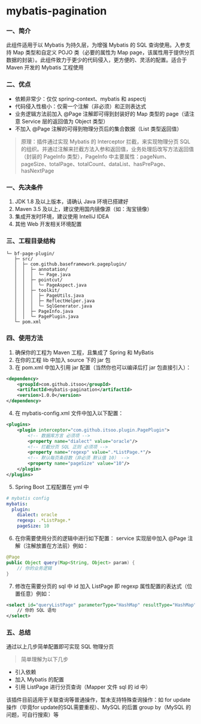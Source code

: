 # mybatis-pagination

### 一、简介

此组件适用于以 Mybatis 为持久层，为增强 Mybatis 的 SQL 查询使用。入参支持 Map 类型和自定义 POJO 类（必要的属性为 Map page，该属性用于提供分页数据的封装）。此组件致力于更少的代码侵入，更方便的、灵活的配置。适合于 Maven 开发的 Mybatis 工程使用

### 二、优点

* 依赖非常少：仅仅 spring-context、mybatis 和 aspectj
* 代码侵入性极小：仅需一个注解（非必须）和正则表达式
* 业务逻辑方法前加入 @Page 注解即可得到封装好的 Map 类型的 page（请注意 Service 层的返回值为 Object 类型）
* 不加入 @Page 注解的可得到物理分页后的集合数据（List 类型返回值）

> 原理：插件通过实现 Mybatis 的 Interceptor 拦截，来实现物理分页 SQL 的组织。并通过注解来拦截方法入参和返回值，业务处理后改写方法返回值（封装的 PageInfo 类型），PageInfo 中主要属性：pageNum、pageSize、totalPage、totalCount、dataList、hasPrePage、hasNextPage

### 一、先决条件

1. JDK 1.8 及以上版本，请确认 Java 环境已搭建好
2. Maven 3.5 及以上，建议使用国内镜像源（如：淘宝镜像）
3. 集成开发时环境，建议使用 IntelliJ IDEA
4. 其他 Web 开发相关环境配置

### 三、工程目录结构

```
└─ bf-page-plugin/
   ├─ src/
   │  ├─ com.github.baseframework.pageplugin/
   │  │  ├─ annotation/
   │  │  │  └─ Page.java
   │  │  ├─ pointcut/
   │  │  │  └─ PageAspect.java
   │  │  ├─ toolkit/
   │  │  │  ├─ PageUtils.java
   │  │  │  ├─ ReflectHelper.java
   │  │  │  └─ SqlGenerator.java
   │  │  ├─ PageInfo.java
   │  │  └─ PagePlugin.java
   └─ pom.xml
```

### 四、使用方法

1. 确保你的工程为 Maven 工程，且集成了 Spring 和 MyBatis
2. 在你的工程 lib 中加入 source 下的 jar 包
3. 在 pom.xml 中加入引用 jar 配置（当然你也可以编译后打 jar 包直接引入）：

```xml
<dependency>
    <groupId>com.github.itsoo</groupId>
    <artifactId>mybatis-pagination</artifactId>
    <version>1.0.0</version>
</dependency>
```

4. 在 mybatis-config.xml 文件中加入以下配置：

```xml
<plugins>
    <plugin interceptor="com.github.itsoo.plugin.PagePlugin">
        <!-- 数据库方言 必须项 -->
        <property name="dialect" value="oracle"/>
        <!-- 拦截分页 SQL 正则 必须项 -->
        <property name="regexp" value=".*ListPage.*"/>
        <!-- 默认每页条目数（非必须 默认值 10） -->
        <property name="pageSize" value="10"/>
    </plugin>
</plugins>
```

5. Spring Boot 工程配置在 yml 中

```yaml
# mybatis config
mybatis:
  plugin:
    dialect: oracle
    regexp: .*ListPage.*
    pageSize: 10
```

6. 在你需要使用分页的逻辑中进行如下配置：
service 实现层中加入 @Page 注解（注解放置在方法前）例如：

```java
@Page
public Object query(Map<String, Object> param) {
    // 你的业务逻辑
}
```

7. 修改在需要分页的 sql 中 id 加入 ListPage 即 regexp 属性配置的表达式（位置任意）例如：

```xml
<select id="queryListPage" parameterType="HashMap" resultType="HashMap">
    // 你的 SQL 语句
</select>
```

### 五、总结

通过以上几步简单配置即可实现 SQL 物理分页

> 简单理解为以下几步

* 引入依赖
* 加入 Mybatis 的配置
* 引用 ListPage 进行分页查询（Mapper 文件 sql 的 id 中）

该插件目前适用于关联查询等普通操作，暂未支持特殊查询操作：如 for update 操作（毕竟for update的SQL需要重视）、MySQL 的后置 group by（MySQL 的问题，可自行搜索）等
